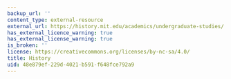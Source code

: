 ```yaml
---
backup_url: ''
content_type: external-resource
external_url: https://history.mit.edu/academics/undergraduate-studies/
has_external_licence_warning: true
has_external_license_warning: true
is_broken: ''
license: https://creativecommons.org/licenses/by-nc-sa/4.0/
title: History
uid: 48e879ef-229d-4021-b591-f648fce792a9
---
```

